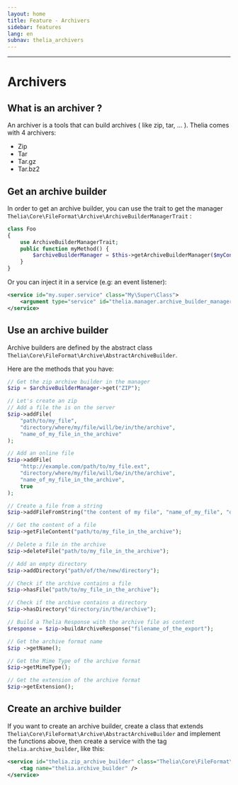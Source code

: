 ```yaml
---
layout: home
title: Feature - Archivers
sidebar: features
lang: en
subnav: thelia_archivers
---
```

---

# Archivers

## What is an archiver ?

An archiver is a tools that can build archives ( like zip, tar, ... ).
Thelia comes with 4 archivers:

- Zip
- Tar
- Tar.gz
- Tar.bz2

## Get an archive builder

In order to get an archive builder, you can use the trait to get the manager ```Thelia\Core\FileFormat\Archive\ArchiveBuilderManagerTrait```  :

```php
class Foo 
{
    use ArchiveBuilderManagerTrait;
    public function myMethod() {
        $archiveBuilderManager = $this->getArchiveBuilderManager($myContainer);
    }
}
```
Or you can inject it in a service (e.g: an event listener):

```xml
<service id="my.super.service" class="My\Super\Class">
    <argument type="service" id="thelia.manager.archive_builder_manager" />
</service>
```

## Use an archive builder

Archive builders are defined by the abstract class ```Thelia\Core\FileFormat\Archive\AbstractArchiveBuilder```.

Here are the methods that you have:

```php
// Get the zip archive builder in the manager
$zip = $archiveBuilderManager->get("ZIP");

// Let's create an zip
// Add a file the is on the server
$zip->addFile(
    "path/to/my_file", 
    "directory/where/my/file/will/be/in/the/archive",
    "name_of_my_file_in_the_archive"
);

// Add an online file
$zip->addFile(
    "http://example.com/path/to/my_file.ext",
    "directory/where/my/file/will/be/in/the/archive",
    "name_of_my_file_in_the_archive",
    true
);

// Create a file from a string
$zip->addFileFromString("the content of my file", "name_of_my_file", "directory/in/the/archive");

// Get the content of a file
$zip->getFileContent("path/to/my_file_in_the_archive");

// Delete a file in the archive
$zip->deleteFile("path/to/my_file_in_the_archive");

// Add an empty directory
$zip->addDirectory("path/of/the/new/directory");

// Check if the archive contains a file
$zip->hasFile("path/to/my_file_in_the_archive");

// Check if the archive contains a directory
$zip->hasDirectory("directory/in/the/archive");

// Build a Thelia Response with the archive file as content
$response = $zip->buildArchiveResponse("filename_of_the_export");

// Get the archive format name
$zip ->getName();

// Get the Mime Type of the archive format
$zip->getMimeType();

// Get the extension of the archive format
$zip->getExtension();
```

## Create an archive builder
If you want to create an archive builder, create a class that extends ```Thelia\Core\FileFormat\Archive\AbstractArchiveBuilder``` and implement the functions above, then create a service with the tag ```thelia.archive_builder```, like this:

```xml
<service id="thelia.zip_archive_builder" class="Thelia\Core\FileFormat\Archive\ArchiveBuilder\ZipArchiveBuilder">
    <tag name="thelia.archive_builder" />
</service>
```
